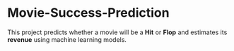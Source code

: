 # Movie-Success-Prediction
This project predicts whether a movie will be a **Hit** or **Flop** and estimates its **revenue** using machine learning models.
